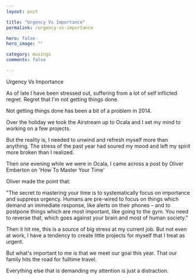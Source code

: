 ```yaml
---
layout: post

title: "Urgency Vs Importance"
permalink: /urgency-vs-importance

hero: false
hero_image: ""

category: musings
comments: false

---
```


Urgency Vs Importance

As of late I have been stressed out, suffering from a lot of self inflicted regret. Regret that I'm not getting things done.

Not getting things done has been a bit of a problem in 2014. 

Over the holiday we took the Airstream up to Ocala and I set my mind to working on a few projects.

But the reality is, I needed to unwind and refresh myself more than anything. The stress of the past year had soured my mood and left my spirit more broken than I realized.

Then one evening while we were in Ocala, I came across a post by Oliver Emberton on 'How To Master Your Time'

Oliver made the point that:

"The secret to mastering your time is to systematically focus on importance and suppress urgency. Humans are pre-wired to focus on things which demand an immediate response, like alerts on their phones – and to postpone things which are most important, like going to the gym. You need to reverse that, which goes against your brain and most of human society."

Then it hit me, this is a source of big stress at my current job. But not even at work, I have a tendency to create little projects for myself that I treat as urgent.

But what's important to me is that we meet our goal this year. That our family hits the road for fulltime travel.

Everything else that is demanding my attention is just a distraction.